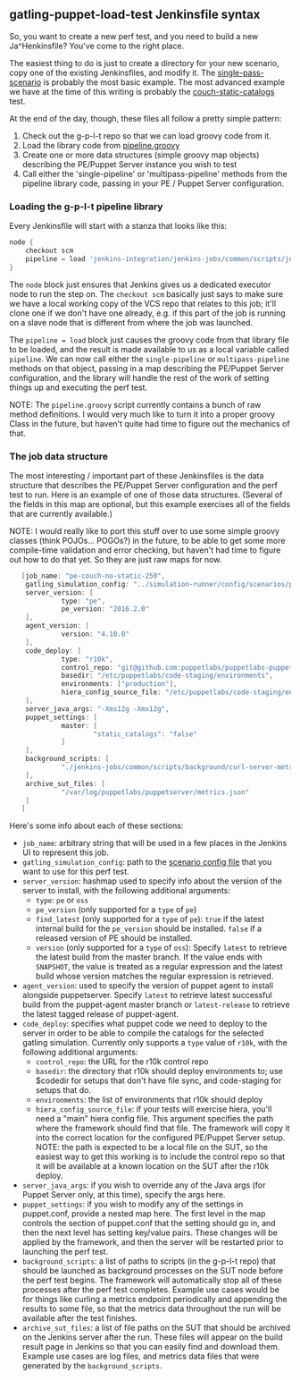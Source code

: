 ## gatling-puppet-load-test Jenkinsfile syntax

So, you want to create a new perf test, and you need to build a new Ja^Henkinsfile?  You've come to the right place.

The easiest thing to do is just to create a directory for your new scenario, copy one of the existing Jenkinsfiles,
and modify it.  The [single-pass-scenario](./scenarios/single-pass-scenario/Jenkinsfile) is probably the most basic example.
The most advanced example we have at the time of this writing is probably the [couch-static-catalogs](./couch-static-catalogs/Jenkinsfile)
test.

At the end of the day, though, these files all follow a pretty simple pattern:

1. Check out the g-p-l-t repo so that we can load groovy code from it.
2. Load the library code from [pipeline.groovy](./common/scripts/jenkins/pipeline.groovy)
3. Create one or more data structures (simple groovy map objects) describing the PE/Puppet Server instance you wish to
   test
4. Call either the 'single-pipeline' or 'multipass-pipeline' methods from the pipeline library code, passing in your
   PE / Puppet Server configuration.

### Loading the g-p-l-t pipeline library

Every Jenkinsfile will start with a stanza that looks like this:

```groovy
node {
    checkout scm
    pipeline = load 'jenkins-integration/jenkins-jobs/common/scripts/jenkins/pipeline.groovy'
}
```

The `node` block just ensures that Jenkins gives us a dedicated executor node to run the step on.  The `checkout scm`
basically just says to make sure we have a local working copy of the VCS repo that relates to this job; it'll clone one
if we don't have one already, e.g. if this part of the job is running on a slave node that is different from where the
job was launched.

The `pipeline = load` block just causes the groovy code from that library file to be loaded, and the result is made
available to us as a local variable called `pipeline`.  We can now call either the `single-pipeline` or `multipass-pipeline`
methods on that object, passing in a map describing the PE/Puppet Server configuration, and the library will handle
the rest of the work of setting things up and executing the perf test.

NOTE: The `pipeline.groovy` script currently contains a bunch of raw method definitions.  I would very much like to turn
it into a proper groovy Class in the future, but haven't quite had time to figure out the mechanics of that.

### The job data structure

The most interesting / important part of these Jenkinsfiles is the data structure that describes the PE/Puppet Server
configuration and the perf test to run.  Here is an example of one of those data structures.  (Several of the fields in
this map are optional, but this example exercises all of the fields that are currently available.)

NOTE: I would really like to port this stuff over to use some simple groovy classes (think POJOs... POGOs?) in the future,
to be able to get some more compile-time validation and error checking, but haven't had time to figure out how to do that
yet.  So they are just raw maps for now.

```groovy
   [job_name: "pe-couch-no-static-250",
    gatling_simulation_config: "../simulation-runner/config/scenarios/pe-couch-medium-no-static-catalogs-250-2-hours.json",
    server_version: [
             type: "pe",
             pe_version: "2016.2.0"
    ],
    agent_version: [
             version: "4.10.0"
    ],
    code_deploy: [
             type: "r10k",
             control_repo: "git@github.com:puppetlabs/puppetlabs-puppetserver_perf_control.git",
             basedir: "/etc/puppetlabs/code-staging/environments",
             environments: ["production"],
             hiera_config_source_file: "/etc/puppetlabs/code-staging/environments/production/root_files/hiera.yaml"
    ],
    server_java_args: "-Xms12g -Xmx12g",
    puppet_settings: [
             master: [
                     "static_catalogs": "false"
             ]
    ],
    background_scripts: [
             "./jenkins-jobs/common/scripts/background/curl-server-metrics-loop.sh"
    ],
    archive_sut_files: [
             "/var/log/puppetlabs/puppetserver/metrics.json"
    ]
   ]
```

Here's some info about each of these sections:

* `job_name`: arbitrary string that will be used in a few places in the Jenkins UI to represent this job.
* `gatling_simulation_config`: path to the [scenario config file](../simulation-runner/config/scenarios) that you want to
  use for this perf test.
* `server_version`: hashmap used to specify info about the version of the server to install, with the following additional arguments:
  * `type`: `pe` or `oss`
  * `pe_version` (only supported for a `type` of `pe`)
  * `find_latest` (only supported for a `type` of `pe`): `true` if the latest internal build for the `pe_version` should be installed.  `false` if a released version of PE should be installed.
  * `version` (only supported for a `type` of `oss`): Specify `latest` to retrieve the latest build from the master branch.  If the value ends with `SNAPSHOT`, the value is treated as a regular expression and the latest build whose version matches the regular expression is retrieved.
* `agent_version`: used to specify the version of puppet agent to install alongside puppetserver. Specify `latest` to retrieve latest successful build from the puppet-agent master branch or `latest-release` to retrieve the latest tagged release of puppet-agent.
* `code_deploy`: specifies what puppet code we need to deploy to the server in order to be able to compile the catalogs for
  the selected gatling simulation.  Currently only supports a `type` value of `r10k`, with the following additional arguments:
  * `control_repo`: the URL for the r10k control repo
  * `basedir`: the directory that r10k should deploy environments to; use $codedir for setups that don't have file sync,
   and code-staging for setups that do.
  * `environments`: the list of environments that r10k should deploy
  * `hiera_config_source_file`: if your tests will exercise hiera, you'll need a "main" hiera config file.  This argument
   specifies the path where the framework should find that file.  The framework will copy it into the correct location
   for the configured PE/Puppet Server setup.  NOTE: the path is expected to be a local file on the SUT, so the easiest
   way to get this working is to include the control repo so that it will be available at a known location on the SUT
   after the r10k deploy.
* `server_java_args`: if you wish to override any of the Java args (for Puppet Server only, at this time), specify the
  args here.
* `puppet_settings`: if you wish to modify any of the settings in puppet.conf, provide a nested map here.  The first level
  in the map controls the section of puppet.conf that the setting should go in, and then the next level has setting key/value
  pairs.  These changes will be applied by the framework, and then the server will be restarted prior to launching the perf
  test.
* `background_scripts`: a list of paths to scripts (in the g-p-l-t repo) that should be launched as background processes
  on the SUT node before the perf test begins.  The framework will automatically stop all of these processes after the
  perf test completes.  Example use cases would be for things like curling a metrics endpoint periodically and appending
  the results to some file, so that the metrics data throughout the run will be available after the test finishes.
* `archive_sut_files`: a list of file paths on the SUT that should be archived on the Jenkins server after the run.  These
  files will appear on the build result page in Jenkins so that you can easily find and download them.  Example use cases
  are log files, and metrics data files that were generated by the `background_scripts`.


